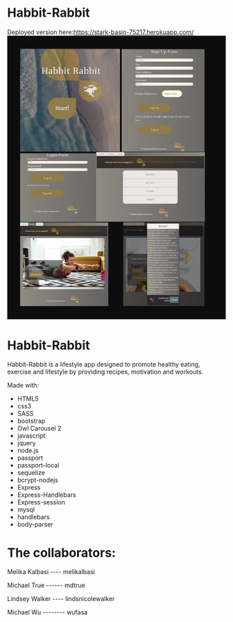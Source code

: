 # Habbit-Rabbit
Deployed version here:https://stark-basin-75217.herokuapp.com/
![Game image](https://github.com/MDTrue/Habbit-Rabbit/blob/master/public/assets/images/HabbitRabbitPages-1.jpg)

# Habbit-Rabbit
Habbit-Rabbit is a lifestyle app designed to promote healthy eating, exercise and lifestyle
by providing recipes, motivation and workouts.



Made with:
 * HTML5
 * css3
 * SASS
 * bootstrap
 * Owl Carousel 2
 * javascript
 * jquery
 * node.js
 * passport
 * passport-local
 * sequelize
 * bcrypt-nodejs
 * Express
 * Express-Handlebars
 * Express-session
 * mysql
 * handlebars
 * body-parser
 
# The collaborators:

Melika Kalbasi ---- melikalbasi

Michael True ------ mdtrue

Lindsey Walker ---- lindsnicolewalker

Michael Wu -------- wufasa

